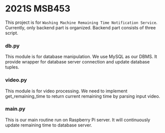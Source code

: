 # 2021S MSB453
This project is for `Washing Machine Remaining Time Notification Service`.  
Currently, only backend part is organized. Backend part consists of three script.

### db.py
This module is for database manipulation. We use MySQL as our DBMS. It provide wrapper for database server connection and update database tuples.

### video.py
This module is for video processing. We need to implement get_remaining_time to return current remaining time by parsing input video.

### main.py
This is our main routine run on Raspberry Pi server. It will continuously update remaining time to database server.
